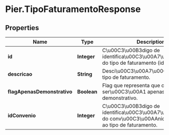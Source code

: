 # Pier.TipoFaturamentoResponse

## Properties
Name | Type | Description | Notes
------------ | ------------- | ------------- | -------------
**id** | **Integer** | C\u00C3\u00B3digo de identifica\u00C3\u00A7\u00C3\u00A3o do tipo de faturamento (id). | [optional] 
**descricao** | **String** | Desci\u00C3\u00A7\u00C3\u00A3o do tipo de faturamento. | [optional] 
**flagApenasDemonstrativo** | **Boolean** | Flag que representa que o faturamento ser\u00C3\u00A1 apenas demonstrativo. | [optional] 
**idConvenio** | **Integer** | C\u00C3\u00B3digo de identifica\u00C3\u00A7\u00C3\u00A3o do conv\u00C3\u00AAnio relacionado ao tipo de faturamento. | [optional] 


